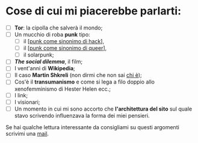 # Cose di cui mi piacerebbe parlarti:

- [ ] **Tor**: la cipolla che salverà il mondo;
- [ ] Un mucchio di roba **punk** tipo:
  - [ ] il [[punk come sinonimo di hack]],
  - [ ] il [[punk come sinonimo di queer]],
  - [ ] il solarpunk;
- [ ] __*The social dilemma*__, il film;
- [ ] I vent'anni di **Wikipedia**;
- [ ] Il caso **Martin Shkreli** (non dirmi che non sai [chi è](https://it.wikipedia.org/wiki/Martin_Shkreli));
- [ ] Cos'è il **transumanismo** e come si lega a filo doppio allo xenofemminismo di Hester Helen ecc.;
- [ ] I link;
- [ ] I visionari;
- [ ] Un momento in cui mi sono accorto che **l'architettura del sito** sul quale stavo scrivendo influenzava la forma dei miei pensieri.

Se hai qualche lettura interessante da consigliami su questi argomenti scrivimi una [mail](mailto:web@zulianis.eu).

[//begin]: # "Autogenerated link references for markdown compatibility"
[punk come sinonimo di hack]: da-fare/punk-come-sinonimo-di-hack.md "Punk come sinonimo di hack"
[punk come sinonimo di queer]: da-fare/punk-come-sinonimo-di-queer.md "Punk come sinonimo di queer"
[//end]: # "Autogenerated link references"